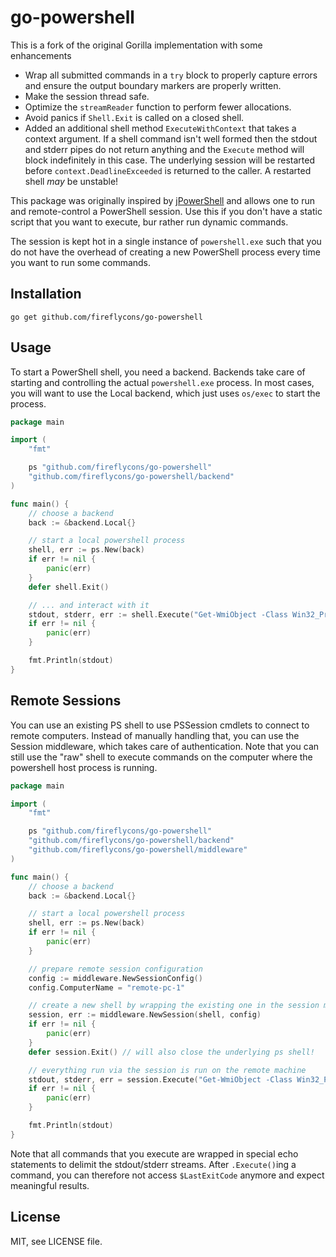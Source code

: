 # go-powershell

This is a fork of the original Gorilla implementation with some enhancements
* Wrap all submitted commands in a `try` block to properly capture errors and ensure the output boundary markers are properly written.
* Make the session thread safe.
* Optimize the `streamReader` function to perform fewer allocations.
* Avoid panics if `Shell.Exit` is called on a closed shell.
* Added an additional shell method `ExecuteWithContext` that takes a context argument. If a shell command isn't well formed then the stdout and stderr pipes do not return anything and the `Execute` method will block indefinitely in this case. The underlying session will be restarted before `context.DeadlineExceeded` is returned to the caller. A restarted shell _may_ be unstable!

This package was originally inspired by [jPowerShell](https://github.com/profesorfalken/jPowerShell)
and allows one to run and remote-control a PowerShell session. Use this if you
don't have a static script that you want to execute, bur rather run dynamic
commands.

The session is kept hot in a single instance of `powershell.exe` such that you do not have the overhead of creating a new PowerShell process every time you want to run some commands.

## Installation

    go get github.com/fireflycons/go-powershell

## Usage

To start a PowerShell shell, you need a backend. Backends take care of starting
and controlling the actual `powershell.exe` process. In most cases, you will want
to use the Local backend, which just uses `os/exec` to start the process.

```go
package main

import (
	"fmt"

	ps "github.com/fireflycons/go-powershell"
	"github.com/fireflycons/go-powershell/backend"
)

func main() {
	// choose a backend
	back := &backend.Local{}

	// start a local powershell process
	shell, err := ps.New(back)
	if err != nil {
		panic(err)
	}
	defer shell.Exit()

	// ... and interact with it
	stdout, stderr, err := shell.Execute("Get-WmiObject -Class Win32_Processor")
	if err != nil {
		panic(err)
	}

	fmt.Println(stdout)
}
```

## Remote Sessions

You can use an existing PS shell to use PSSession cmdlets to connect to remote
computers. Instead of manually handling that, you can use the Session middleware,
which takes care of authentication. Note that you can still use the "raw" shell
to execute commands on the computer where the powershell host process is running.

```go
package main

import (
	"fmt"

	ps "github.com/fireflycons/go-powershell"
	"github.com/fireflycons/go-powershell/backend"
	"github.com/fireflycons/go-powershell/middleware"
)

func main() {
	// choose a backend
	back := &backend.Local{}

	// start a local powershell process
	shell, err := ps.New(back)
	if err != nil {
		panic(err)
	}

	// prepare remote session configuration
	config := middleware.NewSessionConfig()
	config.ComputerName = "remote-pc-1"

	// create a new shell by wrapping the existing one in the session middleware
	session, err := middleware.NewSession(shell, config)
	if err != nil {
		panic(err)
	}
	defer session.Exit() // will also close the underlying ps shell!

	// everything run via the session is run on the remote machine
	stdout, stderr, err = session.Execute("Get-WmiObject -Class Win32_Processor")
	if err != nil {
		panic(err)
	}

	fmt.Println(stdout)
}
```

Note that all commands that you execute are wrapped in special echo
statements to delimit the stdout/stderr streams. After ``.Execute()``ing a command,
you can therefore not access ``$LastExitCode`` anymore and expect meaningful
results.

## License

MIT, see LICENSE file.

